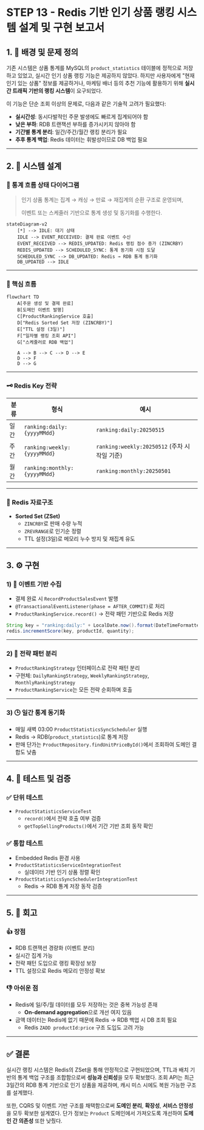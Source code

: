 # STEP 13 - Redis 기반 인기 상품 랭킹 시스템 설계 및 구현 보고서

## 1. 🚩 배경 및 문제 정의

기존 시스템은 상품 통계를 MySQL의 `product_statistics` 테이블에 정적으로 저장하고 있었고, 실시간 인기 상품 랭킹 기능은 제공하지 않았다. 하지만 사용자에게 "현재 인기 있는 상품" 정보를 제공하거나, 마케팅 배너 등의 추천 기능에 활용하기 위해 **실시간 트래픽 기반의 랭킹 시스템**이 요구되었다.

이 기능은 단순 조회 이상의 문제로, 다음과 같은 기술적 고려가 필요했다:

- **실시간성**: 동시다발적인 주문 발생에도 빠르게 집계되어야 함
- **낮은 부하**: RDB 트랜잭션 부하를 증가시키지 않아야 함
- **기간별 통계 분리**: 일간/주간/월간 랭킹 분리가 필요
- **추후 통계 백업**: Redis 데이터는 휘발성이므로 DB 백업 필요

---

## 2. 🧱 시스템 설계

### 🔄 통계 흐름 상태 다이어그램

> 인기 상품 통계는 집계 → 캐싱 → 만료 → 재집계의 순환 구조로 운영되며,
>
>
> 이벤트 또는 스케줄러 기반으로 통계 생성 및 동기화를 수행한다.
>

```mermaid
stateDiagram-v2
    [*] --> IDLE: 대기 상태
    IDLE --> EVENT_RECEIVED: 결제 완료 이벤트 수신
    EVENT_RECEIVED --> REDIS_UPDATED: Redis 랭킹 점수 증가 (ZINCRBY)
    REDIS_UPDATED --> SCHEDULED_SYNC: 통계 동기화 시점 도달
    SCHEDULED_SYNC --> DB_UPDATED: Redis → RDB 통계 동기화
    DB_UPDATED --> IDLE

```

---

### 🔁 핵심 흐름

```mermaid
flowchart TD
    A[주문 생성 및 결제 완료]
    B[도메인 이벤트 발행]
    C[ProductRankingService 호출]
    D["Redis Sorted Set 저장 (ZINCRBY)"]
    E["TTL 설정 (3일)"]
    F["일자별 랭킹 조회 API"]
    G["스케줄러로 RDB 백업"]

    A --> B --> C --> D --> E
    D --> F
    D --> G

```

---

### 🗝️ Redis Key 전략

| 분류 | 형식 | 예시 |
| --- | --- | --- |
| 일간 | `ranking:daily:{yyyyMMdd}` | `ranking:daily:20250515` |
| 주간 | `ranking:weekly:{yyyyMMdd}` | `ranking:weekly:20250512` (주차 시작일 기준) |
| 월간 | `ranking:monthly:{yyyyMMdd}` | `ranking:monthly:20250501` |

---

### 💾 Redis 자료구조

- **Sorted Set (ZSet)**
    - `ZINCRBY`로 판매 수량 누적
    - `ZREVRANGE`로 인기순 정렬
    - TTL 설정(3일)로 메모리 누수 방지 및 재집계 유도

---

## 3. ⚙️ 구현

### 1) 🎯 이벤트 기반 수집

- 결제 완료 시 `RecordProductSalesEvent` 발행
- `@TransactionalEventListener(phase = AFTER_COMMIT)`로 처리
- `ProductRankingService.record()` → 전략 패턴 기반으로 Redis 저장

```java
String key = "ranking:daily:" + LocalDate.now().format(DateTimeFormatter.ofPattern("yyyyMMdd"));
redis.incrementScore(key, productId, quantity);
```

---

### 2) 🧩 전략 패턴 분리

- `ProductRankingStrategy` 인터페이스로 전략 패턴 분리
- 구현체: `DailyRankingStrategy`, `WeeklyRankingStrategy`, `MonthlyRankingStrategy`
- `ProductRankingService`는 모든 전략 순회하며 호출

---

### 3) 🕒 일간 통계 동기화

- 매일 새벽 03:00 `ProductStatisticsSyncScheduler` 실행
- Redis → RDB(`product_statistics`)로 통계 저장
- 판매 단가는 `ProductRepository.findUnitPriceById()`에서 조회하여 도메인 결합도 낮춤

---

## 4. 🧪 테스트 및 검증

### ✅ 단위 테스트

- `ProductStatisticsServiceTest`
    - `record()`에서 전략 호출 여부 검증
    - `getTopSellingProducts()`에서 기간 기반 조회 동작 확인

### ✅ 통합 테스트

- Embedded Redis 환경 사용
- `ProductStatisticsServiceIntegrationTest`
    - 실데이터 기반 인기 상품 정렬 확인
- `ProductStatisticsSyncSchedulerIntegrationTest`
    - Redis → RDB 통계 저장 동작 검증

---

## 5. 🎯 회고

### 👍 장점

- RDB 트랜잭션 경량화 (이벤트 분리)
- 실시간 집계 가능
- 전략 패턴 도입으로 랭킹 확장성 보장
- TTL 설정으로 Redis 메모리 안정성 확보

### 👎 아쉬운 점

- Redis에 일/주/월 데이터를 모두 저장하는 것은 중복 가능성 존재
    - **On-demand aggregation**으로 개선 여지 있음
- 금액 데이터는 Redis에 없기 때문에 Redis → RDB 백업 시 DB 조회 필요
    - Redis `ZADD productId:price` 구조 도입도 고려 가능

---

## ✅ 결론

실시간 랭킹 시스템은 Redis의 ZSet을 통해 안정적으로 구현되었으며, TTL과 배치 기반의 통계 백업 구조를 조합함으로써 **성능과 신뢰성**을 모두 확보했다. 조회 API는 최근 3일간의 RDB 통계 기반으로 인기 상품을 제공하며, 캐시 미스 시에도 복원 가능한 구조를 설계했다.

또한, CQRS 및 이벤트 기반 구조를 채택함으로써 **도메인 분리**, **확장성**, **서비스 안정성**을 모두 확보한 설계였다. 단가 정보는 `Product` 도메인에서 가져오도록 개선하여 **도메인 간 의존성** 또한 낮췄다.